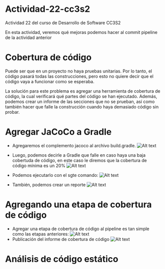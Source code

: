 # Actividad-22-cc3s2
Actividad 22 del curso de Desarrollo de Software CC3S2

En esta actividad, veremos qué mejoras podemos hacer al commit pipeline de la actividad anterior
# Cobertura de código
Puede ser que en un proyecto no haya pruebas unitarias. Por lo tanto, el código pasará todas las construcciones, pero esto no quiere decir que el código vaya a funcionar como se esperaba.

La solución para este problema es agregar una herramienta de cobertura de código, la cual verificará qué partes del código se han ejecutado.
Además, podemos crear un informe de las secciones que no se prueban, así como también hacer que falle la construcción cuando haya demasiado código sin probar.

# Agregar JaCoCo a Gradle
- Agregaremos el complemento jacoco al archivo build.gradle.
![Alt text](https://raw.githubusercontent.com/ricardoolivaresventura/Actividad-21-cc3s2/main/jacoco-gradle.PNG "")

- Luego, podemos decirle a Gradle que falle en caso haya una baja cobertuda de código, en este caso le diremos que la cobertura de código mínima es un 20%
![Alt text](https://raw.githubusercontent.com/ricardoolivaresventura/Actividad-21-cc3s2/main/jacoco-rules.PNG "")

- Podemos ejecutarlo con el sgte comando:
![Alt text](https://raw.githubusercontent.com/ricardoolivaresventura/Actividad-21-cc3s2/main/jacoco-test.PNG "")

- También, podemos crear un reporte
![Alt text](https://raw.githubusercontent.com/ricardoolivaresventura/Actividad-21-cc3s2/main/jacoco-report.PNG "")

# Agregando una etapa de cobertura de código
- Agregar una etapa de cobertura de código al pipeline es tan simple como las etapas anteriores:
![Alt text](https://raw.githubusercontent.com/ricardoolivaresventura/Actividad-21-cc3s2/main/jacoco-stage.PNG "")
- Publicación del informe de cobertura de código
![Alt text](https://raw.githubusercontent.com/ricardoolivaresventura/Actividad-21-cc3s2/main/publicar-informe-cobertura.PNG "")

# Análisis de código estático
